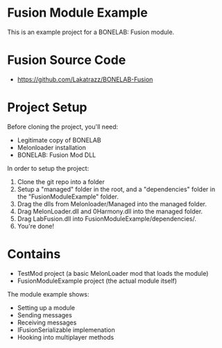 # Fusion Module Example

This is an example project for a BONELAB: Fusion module.

# Fusion Source Code
- https://github.com/Lakatrazz/BONELAB-Fusion

# Project Setup

Before cloning the project, you'll need:
- Legitimate copy of BONELAB
- Melonloader installation
- BONELAB: Fusion Mod DLL

In order to setup the project:
1. Clone the git repo into a folder
2. Setup a "managed" folder in the root, and a "dependencies" folder in the "FusionModuleExample" folder.
3. Drag the dlls from Melonloader/Managed into the managed folder.
4. Drag MelonLoader.dll and 0Harmony.dll into the managed folder.
5. Drag LabFusion.dll into FusionModuleExample/dependencies/.
6. You're done!

# Contains
- TestMod project (a basic MelonLoader mod that loads the module)
- FusionModuleExample project (the actual module itself)

The module example shows:
- Setting up a module
- Sending messages
- Receiving messages
- IFusionSerializable implemenation
- Hooking into multiplayer methods